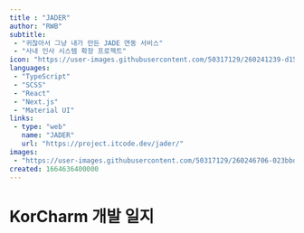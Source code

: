 ```yaml
---
title : "JADER"
author: "RWB"
subtitle:
 - "귀찮아서 그냥 내가 만든 JADE 연동 서비스"
 - "사내 인사 시스템 확장 프로젝트"
icon: "https://user-images.githubusercontent.com/50317129/260241239-d1572c07-83bf-4d9b-b24b-4c35801847fc.png"
languages:
 - "TypeScript"
 - "SCSS"
 - "React"
 - "Next.js"
 - "Material UI"
links:
 - type: "web"
   name: "JADER"
   url: "https://project.itcode.dev/jader/"
images:
 - "https://user-images.githubusercontent.com/50317129/260246706-023bbdd5-09a2-4e8c-9a3d-75fd17bafd37.png"
created: 1664636400000
---
```


# KorCharm 개발 일지

